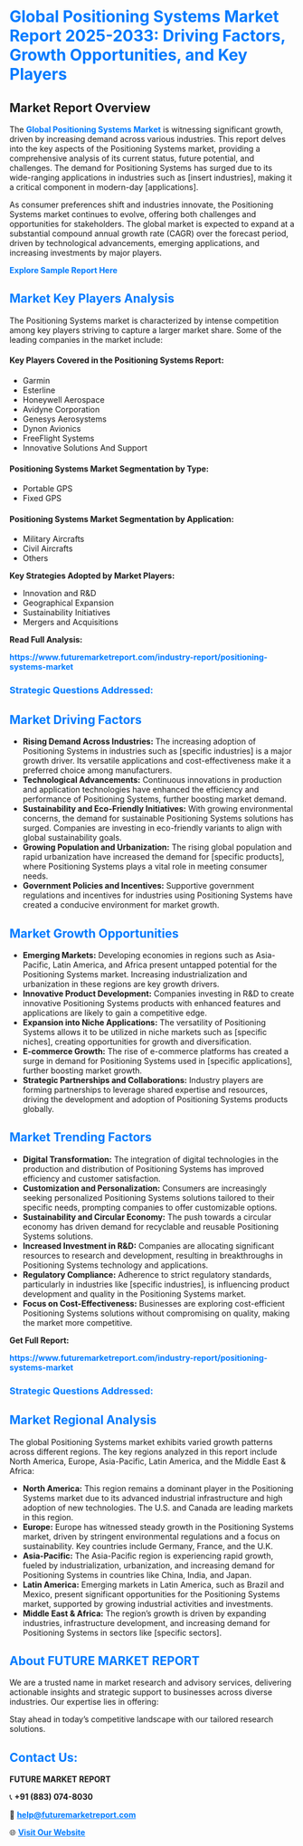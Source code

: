 <h1 style="color: #007BFF;">Global Positioning Systems Market Report 2025-2033: Driving Factors, Growth Opportunities, and Key Players</h1>

<section id="overview">
<h2>Market Report Overview</h2>
<p>The <a href="https://www.futuremarketreport.com/industry-report/positioning-systems-market" style="color: #007BFF; text-decoration: none;"><strong>Global Positioning Systems Market</strong></a> is witnessing significant growth, driven by increasing demand across various industries. This report delves into the key aspects of the Positioning Systems market, providing a comprehensive analysis of its current status, future potential, and challenges. The demand for Positioning Systems has surged due to its wide-ranging applications in industries such as [insert industries], making it a critical component in modern-day [applications].</p>
<p>As consumer preferences shift and industries innovate, the Positioning Systems market continues to evolve, offering both challenges and opportunities for stakeholders. The global market is expected to expand at a substantial compound annual growth rate (CAGR) over the forecast period, driven by technological advancements, emerging applications, and increasing investments by major players.</p>
</section>

<section id="overview">
<p><a href="https://www.futuremarketreport.com/request-sample/reportId=63891" style="color: #007BFF; text-decoration: none;"><strong>Explore Sample Report Here</strong></a></p>
</section>

<section id="key-players">
<h2 style="color: #007BFF;">Market Key Players Analysis</h2>
<p>The Positioning Systems market is characterized by intense competition among key players striving to capture a larger market share. Some of the leading companies in the market include:</p>
<h4>Key Players Covered in the Positioning Systems Report:</h4>
<ul><li>Garmin</li><li>Esterline</li><li>Honeywell Aerospace</li><li>Avidyne Corporation</li><li>Genesys Aerosystems</li><li>Dynon Avionics</li><li>FreeFlight Systems</li><li>Innovative Solutions And Support</li></ul>
<h4>Positioning Systems Market Segmentation by Type:</h4>
<ul><li>Portable GPS</li><li>Fixed GPS</li></ul>

<h4>Positioning Systems Market Segmentation by Application:</h4>
<ul><li>Military Aircrafts</li><li>Civil Aircrafts</li><li>Others</li></ul>
<p><strong>Key Strategies Adopted by Market Players:</strong></p>
<ul>
<li>Innovation and R&D</li>
<li>Geographical Expansion</li>
<li>Sustainability Initiatives</li>
<li>Mergers and Acquisitions</li>
</ul>
</section>

<section>
<p><strong>Read Full Analysis: </strong></p><a href="https://www.futuremarketreport.com/industry-report/positioning-systems-market" style="color: #007BFF; text-decoration: none;"><strong>https://www.futuremarketreport.com/industry-report/positioning-systems-market</strong></a>
<h3 style="color: #007BFF;">Strategic Questions Addressed:</h3>
</section>

<section id="driving-factors">
<h2 style="color: #007BFF;">Market Driving Factors</h2>
<ul>
<li><strong>Rising Demand Across Industries:</strong> The increasing adoption of Positioning Systems in industries such as [specific industries] is a major growth driver. Its versatile applications and cost-effectiveness make it a preferred choice among manufacturers.</li>
<li><strong>Technological Advancements:</strong> Continuous innovations in production and application technologies have enhanced the efficiency and performance of Positioning Systems, further boosting market demand.</li>
<li><strong>Sustainability and Eco-Friendly Initiatives:</strong> With growing environmental concerns, the demand for sustainable Positioning Systems solutions has surged. Companies are investing in eco-friendly variants to align with global sustainability goals.</li>
<li><strong>Growing Population and Urbanization:</strong> The rising global population and rapid urbanization have increased the demand for [specific products], where Positioning Systems plays a vital role in meeting consumer needs.</li>
<li><strong>Government Policies and Incentives:</strong> Supportive government regulations and incentives for industries using Positioning Systems have created a conducive environment for market growth.</li>
</ul>
</section>

<section id="growth-opportunities">
<h2 style="color: #007BFF;">Market Growth Opportunities</h2>
<ul>
<li><strong>Emerging Markets:</strong> Developing economies in regions such as Asia-Pacific, Latin America, and Africa present untapped potential for the Positioning Systems market. Increasing industrialization and urbanization in these regions are key growth drivers.</li>
<li><strong>Innovative Product Development:</strong> Companies investing in R&D to create innovative Positioning Systems products with enhanced features and applications are likely to gain a competitive edge.</li>
<li><strong>Expansion into Niche Applications:</strong> The versatility of Positioning Systems allows it to be utilized in niche markets such as [specific niches], creating opportunities for growth and diversification.</li>
<li><strong>E-commerce Growth:</strong> The rise of e-commerce platforms has created a surge in demand for Positioning Systems used in [specific applications], further boosting market growth.</li>
<li><strong>Strategic Partnerships and Collaborations:</strong> Industry players are forming partnerships to leverage shared expertise and resources, driving the development and adoption of Positioning Systems products globally.</li>
</ul>
</section>

<section id="trending-factors">
<h2 style="color: #007BFF;">Market Trending Factors</h2>
<ul>
<li><strong>Digital Transformation:</strong> The integration of digital technologies in the production and distribution of Positioning Systems has improved efficiency and customer satisfaction.</li>
<li><strong>Customization and Personalization:</strong> Consumers are increasingly seeking personalized Positioning Systems solutions tailored to their specific needs, prompting companies to offer customizable options.</li>
<li><strong>Sustainability and Circular Economy:</strong> The push towards a circular economy has driven demand for recyclable and reusable Positioning Systems solutions.</li>
<li><strong>Increased Investment in R&D:</strong> Companies are allocating significant resources to research and development, resulting in breakthroughs in Positioning Systems technology and applications.</li>
<li><strong>Regulatory Compliance:</strong> Adherence to strict regulatory standards, particularly in industries like [specific industries], is influencing product development and quality in the Positioning Systems market.</li>
<li><strong>Focus on Cost-Effectiveness:</strong> Businesses are exploring cost-efficient Positioning Systems solutions without compromising on quality, making the market more competitive.</li>
</ul>
</section>

<section>
<p><strong>Get Full Report: </strong></p><a href="https://www.futuremarketreport.com/industry-report/positioning-systems-market" style="color: #007BFF; text-decoration: none;"><strong>https://www.futuremarketreport.com/industry-report/positioning-systems-market</strong></a>
<h3 style="color: #007BFF;">Strategic Questions Addressed:</h3>
</section>


<section id="regional-analysis">
<h2 style="color: #007BFF;">Market Regional Analysis</h2>
<p>The global Positioning Systems market exhibits varied growth patterns across different regions. The key regions analyzed in this report include North America, Europe, Asia-Pacific, Latin America, and the Middle East & Africa:</p>
<ul>
<li><strong>North America:</strong> This region remains a dominant player in the Positioning Systems market due to its advanced industrial infrastructure and high adoption of new technologies. The U.S. and Canada are leading markets in this region.</li>
<li><strong>Europe:</strong> Europe has witnessed steady growth in the Positioning Systems market, driven by stringent environmental regulations and a focus on sustainability. Key countries include Germany, France, and the U.K.</li>
<li><strong>Asia-Pacific:</strong> The Asia-Pacific region is experiencing rapid growth, fueled by industrialization, urbanization, and increasing demand for Positioning Systems in countries like China, India, and Japan.</li>
<li><strong>Latin America:</strong> Emerging markets in Latin America, such as Brazil and Mexico, present significant opportunities for the Positioning Systems market, supported by growing industrial activities and investments.</li>
<li><strong>Middle East & Africa:</strong> The region’s growth is driven by expanding industries, infrastructure development, and increasing demand for Positioning Systems in sectors like [specific sectors].</li>
</ul>
</section>

<footer>
<h2 style="color: #007BFF;">About FUTURE MARKET REPORT</h2>
<p>We are a trusted name in market research and advisory services, delivering actionable insights and strategic support to businesses across diverse industries. Our expertise lies in offering:</p>

<p>Stay ahead in today’s competitive landscape with our tailored research solutions.</p>

<h2 style="color: #007BFF;">Contact Us:</h2>
<p><strong>FUTURE MARKET REPORT</strong></p>
<p>📞 <strong>+91 (883) 074-8030</strong></p>
<p>📧 <strong><a href="mailto:help@futuremarketreport.com" style="color: #007BFF;">help@futuremarketreport.com</a></strong></p>
<p>🌐 <strong><a href="https://www.futuremarketreport.com/" style="color: #007BFF;">Visit Our Website</a></strong></p>
</footer>